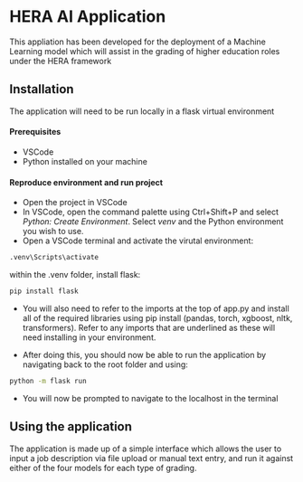 # HERA AI Application

This appliation has been developed for the deployment of a Machine Learning model which will assist in the grading of higher education roles under the HERA framework

## Installation
The application will need to be run locally in a flask virtual environment

#### Prerequisites
- VSCode
- Python installed on your machine

#### Reproduce environment and run project
- Open the project in VSCode
- In VSCode, open the command palette using Ctrl+Shift+P and select *Python: Create Environment*. Select *venv* and the Python environment you wish to use.
- Open a VSCode terminal and activate the virutal environment:

```bash
.venv\Scripts\activate
```

 within the .venv folder, install flask:

```bash
pip install flask
```

- You will also need to refer to the imports at the top of app.py and install all of the required libraries using pip install (pandas, torch, xgboost, nltk, transformers). Refer to any imports that are underlined as these will need installing in your environment.

- After doing this, you should now be able to run the application by navigating back to the root folder and using:

```bash
python -m flask run
```
- You will now be prompted to navigate to the localhost in the terminal

## Using the application
The application is made up of a simple interface which allows the user to input a job description via file upload or manual text entry, and run it against either of the four models for each type of grading.